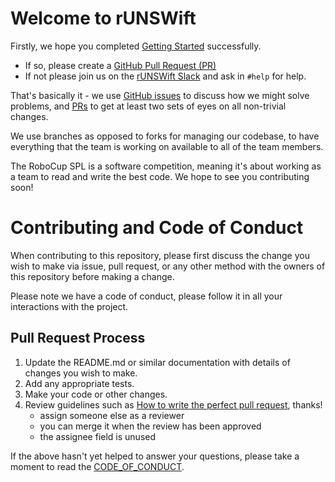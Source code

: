 # Welcome to rUNSWift

Firstly, we hope you completed [Getting Started](../../wiki/Getting-Started) successfully.

* If so, please create a [GitHub Pull Request (PR)][github-prs]
* If not please join us on the [rUNSWift Slack][runswift-slack] and ask in `#help` for help.

That's basically it - we use [GitHub issues](../../issues) to discuss how we might solve problems, and [PRs][github-prs] to get at least two sets of eyes on all non-trivial changes.

We use branches as opposed to forks for managing our codebase, to have everything that the team is working on available to all of the team members.

The RoboCup SPL is a software competition, meaning it's about working as a team to read and write the best code. We hope to see you contributing soon!

# Contributing and Code of Conduct

When contributing to this repository, please first discuss the change you wish to make via issue,
pull request, or any other method with the owners of this repository before making a change.

Please note we have a code of conduct, please follow it in all your interactions with the project.

## Pull Request Process

1. Update the README.md or similar documentation with details of changes you wish to make.
2. Add any appropriate tests.
3. Make your code or other changes.
4. Review guidelines such as [How to write the perfect pull request][github-perfect-pr], thanks!
   * assign someone else as a reviewer
   * you can merge it when the review has been approved
   * the assignee field is unused

If the above hasn't yet helped to answer your questions, please take a moment to read the [CODE_OF_CONDUCT][code-of-conduct].

[code-of-conduct]: /CODE_OF_CONDUCT.md
[github-perfect-pr]: https://blog.github.com/2015-01-21-how-to-write-the-perfect-pull-request/
[github-prs]: https://help.github.com/articles/about-pull-requests/
[runswift-slack]: https://runswift.slack.com
